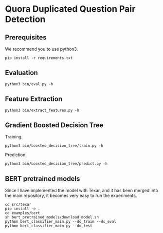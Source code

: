 # Quora Duplicated Question Pair Detection

## Prerequisites

We recommend you to use python3.
```
pip install -r requirements.txt
```

## Evaluation
```
python3 bin/eval.py -h
```
## Feature Extraction
```
python3 bin/extract_features.py -h
```
## Gradient Boosted Decision Tree
Training.
```
python3 bin/boosted_decision_tree/train.py -h
```
Prediction.
```
python3 bin/boosted_decision_tree/predict.py -h
```



## BERT pretrained models

Since I have implemented the model with Texar, and it has been merged into the main repository, it becomes very easy to run the experiments.

```
cd src/texar
pip install -e .
cd examples/bert
sh bert_pretrained_models/download_model.sh
python bert_classifier_main.py --do_train --do_eval
python bert_classifier_main.py --do_test
```
